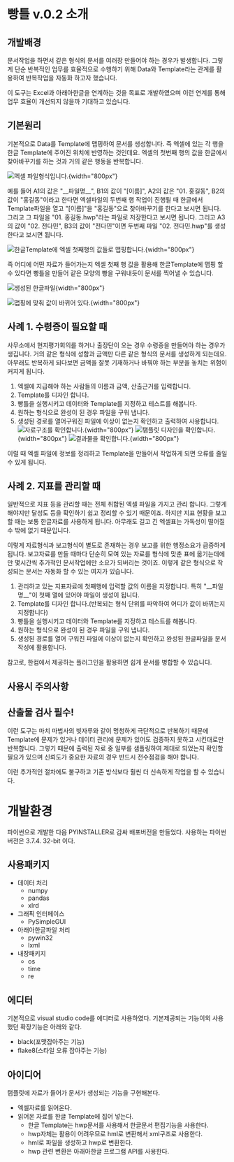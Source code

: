 # 빵틀 v.0.2 소개

## 개발배경

문서작업을 하면서 같은 형식의 문서를 여러장 만들어야 하는 경우가 발생합니다. 그렇게 단순 반복적인 업무를 효율적으로 수행하기 위해 Data와 Template라는 관계를 활용하여 반복작업을 자동화 하고자 했습니다.

이 도구는 Excel과 아래아한글을 연계하는 것을 목표로 개발하였으며 이런 연계를 통해 업무 효율이 개선되지 않을까 기대하고 있습니다.

## 기본원리

기본적으로 Data를 Template에 맵핑하여 문서를 생성합니다. 즉 엑셀에 있는 각 행을 한글 Template에 주어진 위치에 반영하는 것인데요.
엑셀의 첫번째 행의 값을 한글에서 찾아바꾸기를 하는 것과 거의 같은 행동을 반복합니다.

![엑셀 파일형식입니다.](manual/excel_data.png){width="800px"}

예를 들어 A1의 값은 "__파일명\__", B1의 값이 "[이름]",  A2의 값은 "01. 홍길동", B2의 값이 "홍길동"이라고 한다면 엑셀파일의 두번째 행 작업이 진행될 때 한글에서 Template파일을 열고 "[이름]"을 "홍길동"으로 찾아바꾸기를 한다고 보시면 됩니다. 그리고 그 파일을 "01. 홍길동.hwp"라는 파일로 저장한다고 보시면 됩니다.
그리고 A3의 값이 "02. 전다민", B3의 값이 "전다민"이면 두번째 파일 "02. 전다민.hwp"를 생성한다고 보시면 됩니다.

![한글Template에 엑셀 첫째행의 값들로 맵핑합니다.](manual/template_format.png){width="800px"}


즉 어디에 어떤 자료가 들어가는지 엑셀 첫째 행 값을 활용해 한글Template에 맵핑 할 수 있다면 빵틀을 만들어 같은 모양의 빵을 구워내듯이 문서를 찍어낼 수 있습니다.

![생성된 한글파일](manual/GeneratedFiles.png){width="800px"}



![맵핑에 맞춰 값이 바뀌어 있다.](manual/output_result.png){width="800px"}


## 사례 1. 수령증이 필요할 때

사무소에서 현지평가회의를 하거나 출장단이 오는 경우 수령증을 만들어야 하는 경우가 생깁니다. 
거의 같은 형식에 성함과 금액만 다른 같은 형식의 문서를 생성하게 되는데요. 아무래도 반복하게 되다보면 금액을 잘못 기재하거나 바꿔야 하는 부분을 놓치는 위험이 커지게 됩니다.

1. 엑셀에 지급해야 하는 사람들의 이름과 금액, 산출근거를 입력합니다.
2. Template를 디자인 합니다.
3. 빵틀을 실행시키고 데이터와 Template를 지정하고 테스트를 해봅니다. 
4. 원하는 형식으로 완성이 된 경우 파일을 구워 냅니다.
5. 생성된 경로를 열어구워진 파일에 이상이 없는지 확인하고 출력하여 사용합니다.
![자료구조를 확인합니다.](manual/data_sample1.png){width="800px"}
![탬플릿 디자인을 확인합니다.](manual/template_sample1.png){width="800px"}
![결과물을 확인합니다.](manual/result_sample1.png){width="800px"}


이럴 때 엑셀 파일에 정보를 정리하고 Template을 만들어서 작업하게 되면 오류를 줄일 수 있게 됩니다.

## 사례 2. 지표를 관리할 때

일반적으로 지표 등을 관리할 때는 전체 취합된 엑셀 파일을 가지고 관리 합니다. 그렇게 해야지만 달성도 등을 확인하기 쉽고 정리할 수 있기 때문이죠. 
하지만 지표 현황을 보고할 때는 보통 한글자료를 사용하게 됩니다. 아무래도 길고 긴 엑셀표는 가독성이 떨어질 수 밖에 없기 때문입니다.

이렇게 자료형식과 보고형식이 별도로 존재하는 경우 보고를 위한 행정소요가 급증하게 됩니다. 보고자료를 만들 때마다 단순히 모여 있는 자료를 형식에 맞춘 표에 옮기는데에만 몇시간씩 추가적인 문서작업에만 소요가 되버리는 것이죠.
이렇게 같은 형식으로 작성되는 문서는 자동화 할 수 있는 여지가 있습니다.

1. 관리하고 있는 지표자료에 첫째행에 입력할 값의 이름을 지정합니다. 특히 "__파일명\__"이 첫째 열에 있어야 파일이 생성이 됩니다.
2. Template를 디자인 합니다.(반복되는 형식 단위를 파악하여 어디가 값이 바뀌는지 지정합니다)
3. 빵틀을 실행시키고 데이터와 Template를 지정하고 테스트를 해봅니다. 
4. 원하는 형식으로 완성이 된 경우 파일을 구워 냅니다.
5. 생성된 경로를 열어 구워진 파일에 이상이 없는지 확인하고 완성된 한글파일을 문서작성에 활용합니다.

참고로, 한컴에서 제공하는 플러그인을 활용하면 쉽게 문서를 병합할 수 있습니다.

## 사용시 주의사항

## 산출물 검사 필수!

이런 도구는 마치 마법사의 빗자루와 같이 멍청하게 극단적으로 반복하기 때문에 Template에 문제가 있거나 데이터 관리에 문제가 있어도 검증하지 못하고 시킨대로만 반복합니다.
그렇기 때문에 출력된 자료 중 일부를 샘플링하여 제대로 되었는지 확인할 필요가 있으며 신뢰도가 중요한 자료의 경우 반드시 전수점검을 해야 합니다.

이런 추가적인 절차에도 불구하고 기존 방식보다 훨씬 더 신속하게 작업을 할 수 있습니다.

# 개발환경

파이썬으로 개발한 다음 PYINSTALLER로 감싸 배포버전을 만들었다.
사용하는 파이썬 버전은 3.7.4. 32-bit 이다.

## 사용패키지

* 데이터 처리
  * numpy
  * pandas
  * xlrd
* 그래픽 인터페이스
  * PySimpleGUI
* 아래아한글파일 처리
  * pywin32
  * lxml
* 내장패키지
  * os
  * time
  * re

## 에디터

기본적으로 visual studio code를 에디터로 사용하였다. 기본제공되는 기능이외 사용했던 확장기능은 아래와 같다.

* black(포맷잡아주는 기능)
* flake8(스타일 오류 잡아주는 기능)

## 아이디어

탬플릿에 자료가 들어가 문서가 생성되는 기능을 구현해본다.

* 엑셀자료를 읽어온다.
* 읽어온 자료를 한글 Template에 집어 넣는다.
  * 한글 Template는 hwp문서를 사용해서 한글문서 편집기능을 사용한다.
  * hwp자체는 활용이 어려우므로 hml로 변환해서 xml구조로 사용한다.
  * hml로 파일을 생성하고 hwp로 변환한다.
  * hwp 관련 변환은 아래아한글 프로그램 API를 사용한다.